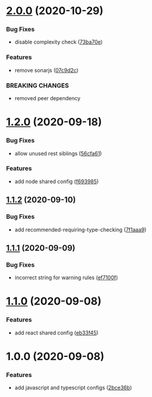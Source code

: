 # [2.0.0](https://github.com/myrovh/eslint-config-bigbrain/compare/v1.2.0...v2.0.0) (2020-10-29)


### Bug Fixes

* disable complexity check ([73ba70e](https://github.com/myrovh/eslint-config-bigbrain/commit/73ba70e1c053b29e6a2ccb215fd6562c7d2bff79))


### Features

* remove sonarjs ([07c9d2c](https://github.com/myrovh/eslint-config-bigbrain/commit/07c9d2ca980c9b439f287a93dc77fa2a695ab8bf))


### BREAKING CHANGES

* removed peer dependency

# [1.2.0](https://github.com/myrovh/eslint-config-bigbrain/compare/v1.1.2...v1.2.0) (2020-09-18)


### Bug Fixes

* allow unused rest siblings ([56cfa61](https://github.com/myrovh/eslint-config-bigbrain/commit/56cfa611e441805131d2bc60230200a6a37a405a))


### Features

* add node shared config ([f693985](https://github.com/myrovh/eslint-config-bigbrain/commit/f6939854bd9d85451ce59425e08e7f39dbb96686))

## [1.1.2](https://github.com/myrovh/eslint-config-bigbrain/compare/v1.1.1...v1.1.2) (2020-09-10)


### Bug Fixes

* add recommended-requiring-type-checking ([7f1aaa9](https://github.com/myrovh/eslint-config-bigbrain/commit/7f1aaa928d17241b465534b7ccbd3d080bf3f3c2))

## [1.1.1](https://github.com/myrovh/eslint-config-bigbrain/compare/v1.1.0...v1.1.1) (2020-09-09)


### Bug Fixes

* incorrect string for warning rules ([ef7100f](https://github.com/myrovh/eslint-config-bigbrain/commit/ef7100fdb80e58da0c3fbefabb26f35ba959f1cf))

# [1.1.0](https://github.com/myrovh/eslint-config-bigbrain/compare/v1.0.0...v1.1.0) (2020-09-08)


### Features

* add react shared config ([eb33f45](https://github.com/myrovh/eslint-config-bigbrain/commit/eb33f45fc69965310aae6a92911051ed8f6e23f9))

# 1.0.0 (2020-09-08)


### Features

* add javascript and typescript configs ([2bce36b](https://github.com/myrovh/eslint-config-bigbrain/commit/2bce36bc2d8e4be6ae87a8a8f5ffeb9f03e0642e))
